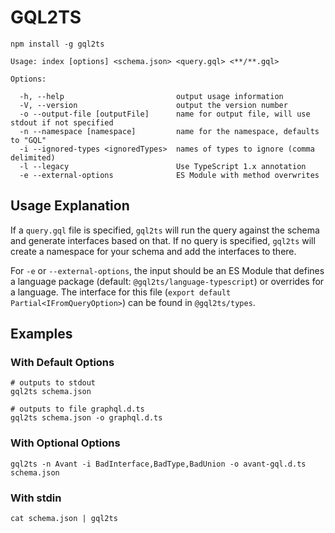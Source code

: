 # GQL2TS

```shell
npm install -g gql2ts
```

```shell
Usage: index [options] <schema.json> <query.gql> <**/**.gql>

Options:

  -h, --help                         output usage information
  -V, --version                      output the version number
  -o --output-file [outputFile]      name for output file, will use stdout if not specified
  -n --namespace [namespace]         name for the namespace, defaults to "GQL"
  -i --ignored-types <ignoredTypes>  names of types to ignore (comma delimited)
  -l --legacy                        Use TypeScript 1.x annotation
  -e --external-options              ES Module with method overwrites
```

## Usage Explanation

If a `query.gql` file is specified, `gql2ts` will run the query against the schema and generate interfaces based on that. If no query is specified, `gql2ts` will create a namespace for your schema and add the interfaces to there.

For `-e` or `--external-options`, the input should be an ES Module that defines a language package (default: `@gql2ts/language-typescript`) or overrides for a language. The interface for this file (`export default Partial<IFromQueryOption>`) can be found in `@gql2ts/types`.

## Examples

### With Default Options

```shell
# outputs to stdout
gql2ts schema.json
```

```shell
# outputs to file graphql.d.ts
gql2ts schema.json -o graphql.d.ts
```


### With Optional Options

```shell
gql2ts -n Avant -i BadInterface,BadType,BadUnion -o avant-gql.d.ts schema.json
```

### With stdin

```shell
cat schema.json | gql2ts
```
